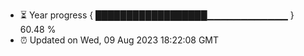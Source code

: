 - ⏳ Year progress { ██████████████████▁▁▁▁▁▁▁▁▁▁▁▁ } 60.48 %
- ⏰ Updated on Wed, 09 Aug 2023 18:22:08 GMT

